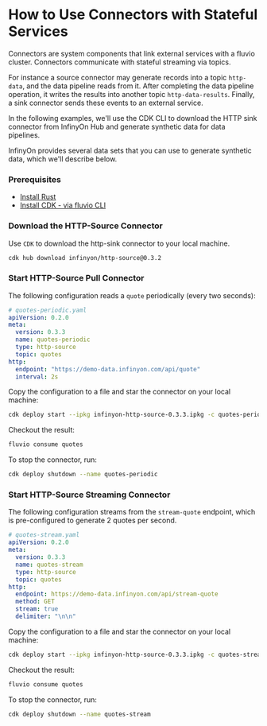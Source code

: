 # How to Use Connectors with Stateful Services

Connectors are system components that link external services with a fluvio cluster. Connectors communicate with stateful streaming via topics.

For instance a source connector may generate records into a topic `http-data`, and the data pipeline reads from it. After completing the data pipeline operation, it writes the results into another topic `http-data-results`. Finally, a sink connector sends these events to an external service.

In the following examples, we'll use the CDK CLI to download the HTTP sink connector from InfinyOn Hub and generate synthetic data for data pipelines.

InfinyOn provides several data sets that you can use to generate synthetic data, which we'll describe below.

### Prerequisites

* [Install Rust](./README.md#install--update-rust)
* [Install CDK - via fluvio CLI](./README.md#install-fluvio--ssdk)

### Download the  HTTP-Source Connector

Use `CDK` to download the http-sink connector to your local machine.

```bash
cdk hub download infinyon/http-source@0.3.2
```

### Start HTTP-Source Pull Connector

The following configuration reads a `quote` periodically (every two seconds):

```yaml
# quotes-periodic.yaml
apiVersion: 0.2.0
meta:
  version: 0.3.3
  name: quotes-periodic
  type: http-source
  topic: quotes
http:
  endpoint: "https://demo-data.infinyon.com/api/quote"
  interval: 2s
```

Copy the configuration to a file and star the connector on your local machine:

```bash
cdk deploy start --ipkg infinyon-http-source-0.3.3.ipkg -c quotes-periodic.yaml
```

Checkout the result:

```bash
fluvio consume quotes
```

To stop the connector, run:

```bash
cdk deploy shutdown --name quotes-periodic
```

### Start HTTP-Source Streaming Connector

The following configuration streams from the `stream-quote` endpoint, which is pre-configured to generate 2 quotes per second.

```yaml
# quotes-stream.yaml
apiVersion: 0.2.0
meta:
  version: 0.3.3
  name: quotes-stream
  type: http-source
  topic: quotes
http:
  endpoint: https://demo-data.infinyon.com/api/stream-quote
  method: GET
  stream: true
  delimiter: "\n\n"
```

Copy the configuration to a file and star the connector on your local machine:

```bash
cdk deploy start --ipkg infinyon-http-source-0.3.3.ipkg -c quotes-stream.yaml
```

Checkout the result:

```bash
fluvio consume quotes
```

To stop the connector, run:

```bash
cdk deploy shutdown --name quotes-stream
```
